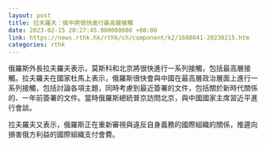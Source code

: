 ```yaml
---
layout: post
title: 拉夫羅夫：俄中將很快進行最高層接觸
date: 2023-02-15 20:27:45.000000000 +08:00
link: https://news.rthk.hk/rthk/ch/component/k2/1688041-20230215.htm
categories: rthk
---
```


俄羅斯外長拉夫羅夫表示，莫斯科和北京將很快進行一系列接觸，包括最高層接觸。拉夫羅夫在國家杜馬上表示，俄羅斯很快會與中國在最高層政治層面上進行一系列接觸，包括討論各項主題，同時考慮到最近簽署的文件，包括關於新時代關係的、一年前簽署的文件。當時俄羅斯總統普京訪問北京，與中國國家主席習近平進行會談。

拉夫羅夫又表示，俄羅斯正在重新審視與違反自身義務的國際組織的關係，推遲向損害俄方利益的國際組織支付會費。
